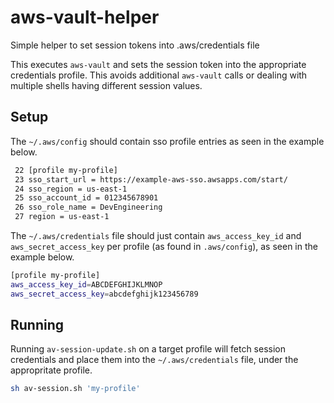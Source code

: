 # aws-vault-helper
Simple helper to set session tokens into .aws/credentials file

This executes `aws-vault` and sets the session token into the appropriate credentials profile. This avoids additional `aws-vault` calls or
dealing with multiple shells having different session values.

## Setup

The `~/.aws/config` should contain sso profile entries as seen in the example below.

```bash
 22 [profile my-profile]
 23 sso_start_url = https://example-aws-sso.awsapps.com/start/
 24 sso_region = us-east-1
 25 sso_account_id = 012345678901
 26 sso_role_name = DevEngineering
 27 region = us-east-1
 ```

 The `~/.aws/credentials` file should just contain `aws_access_key_id` and `aws_secret_access_key` per profile (as found in `.aws/config`), as seen in the example below.

 ```bash
 [profile my-profile]
 aws_access_key_id=ABCDEFGHIJKLMNOP
 aws_secret_access_key=abcdefghijk123456789
 ```

## Running

Running `av-session-update.sh` on a target profile will fetch session credentials and place them into the `~/.aws/credentials` file, under the appropritate profile.

```bash
sh av-session.sh 'my-profile'
```
